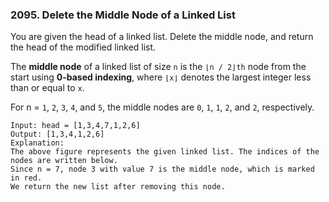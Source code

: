 ### 2095. Delete the Middle Node of a Linked List

You are given the head of a linked list. Delete the middle node, and return the head of the modified linked list.

The **middle node** of a linked list of size `n` is the `⌊n / 2⌋th` node from the start using **0-based indexing**, where `⌊x⌋` denotes the largest integer less than or equal to `x`.

For n = `1`, `2`, `3`, `4`, and `5`, the middle nodes are `0`, `1`, `1`, `2`, and `2`, respectively.

```text
Input: head = [1,3,4,7,1,2,6]
Output: [1,3,4,1,2,6]
Explanation:
The above figure represents the given linked list. The indices of the nodes are written below.
Since n = 7, node 3 with value 7 is the middle node, which is marked in red.
We return the new list after removing this node.
```